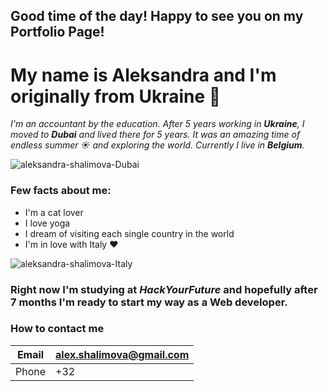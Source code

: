 ## Good time of the day! Happy to see you on my Portfolio Page!



# My name is Aleksandra and I'm originally from Ukraine :raising_hand:

_I'm an accountant by the education. After 5 years working in **Ukraine**, I moved to **Dubai** and lived there for 5 years. It was an amazing time of endless summer :sunny: and exploring the world. Currently I live in **Belgium**._

![aleksandra-shalimova-Dubai](https://user-images.githubusercontent.com/61743432/81916591-47e4be00-95d4-11ea-92d6-d80641ae7f15.jpg)

### **Few facts about me:**
* I'm a cat lover
* I love yoga
* I dream of visiting each single country in the world
* I'm in love with Italy :heart: 
  
![aleksandra-shalimova-Italy](https://user-images.githubusercontent.com/61743432/81918557-eb36d280-95d6-11ea-8b65-e134cc48ec96.jpg)

### **Right now I'm studying at _HackYourFuture_ and hopefully after 7 months I'm ready to start my way as a Web developer.**

### **How to contact me**

|Email| alex.shalimova@gmail.com |
|-----|:-------------------------|
|Phone|+32|




